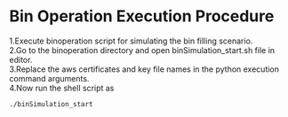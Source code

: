 # Bin Operation Execution Procedure

1.Execute binoperation script for simulating the  bin filling scenario.</br>
2.Go to the binoperation directory and open binSimulation_start.sh file in editor.</br>
3.Replace the aws certificates and key file names in the python execution command arguments.</br>
4.Now run the shell script as</br>

    ./binSimulation_start
